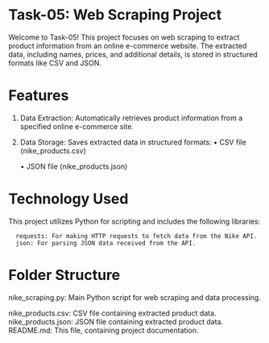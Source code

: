 # Task-05: Web Scraping Project

Welcome to Task-05! This project focuses on web scraping to extract product information from an online e-commerce website. The extracted data, including names, prices, and additional details, is stored in structured formats like CSV and JSON.

# Features

1.	Data Extraction: Automatically retrieves product information from a specified online e-commerce site.

  
2.	Data Storage: Saves extracted data in structured formats:
      •	CSV file (nike_products.csv)

  	
      •	JSON file (nike_products.json)
  	
# Technology Used

This project utilizes Python for scripting and includes the following libraries:

      requests: For making HTTP requests to fetch data from the Nike API.
      json: For parsing JSON data received from the API.
# Folder Structure

nike_scraping.py: Main Python script for web scraping and data processing.

nike_products.csv: CSV file containing extracted product data.
nike_products.json: JSON file containing extracted product data.
README.md: This file, containing project documentation.
